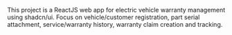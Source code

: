 <!-- Use this file to provide workspace-specific custom instructions to Copilot. For more details, visit https://code.visualstudio.com/docs/copilot/copilot-customization#_use-a-githubcopilotinstructionsmd-file -->

This project is a ReactJS web app for electric vehicle warranty management using shadcn/ui. Focus on vehicle/customer registration, part serial attachment, service/warranty history, warranty claim creation and tracking.
